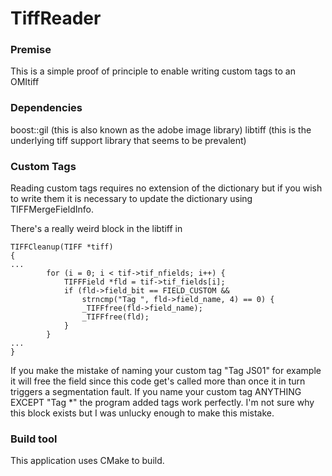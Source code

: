 # TiffReader

### Premise
This is a simple proof of principle to enable writing custom tags to an OMItiff

### Dependencies
boost::gil (this is also known as the adobe image library)
libtiff (this is the underlying tiff support library that seems to be prevalent)

### Custom Tags
Reading custom tags requires no extension of the dictionary but if you wish to write them it is necessary to update the dictionary using TIFFMergeFieldInfo.

There's a really weird block in the libtiff in 
```
TIFFCleanup(TIFF *tiff)
{
...
		for (i = 0; i < tif->tif_nfields; i++) {
			TIFFField *fld = tif->tif_fields[i];
			if (fld->field_bit == FIELD_CUSTOM &&
			    strncmp("Tag ", fld->field_name, 4) == 0) {
				_TIFFfree(fld->field_name);
				_TIFFfree(fld);
			}
		}
...		
}
```
If you make the mistake of naming your custom tag "Tag JS01" for example 
it will free the field since this code get's called more than once it in 
turn triggers a segmentation fault. If you name your custom tag ANYTHING 
EXCEPT "Tag *" the program added tags work perfectly. I'm not sure why this 
block exists but I was unlucky enough to make this mistake. 

### Build tool
This application uses CMake to build. 

